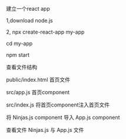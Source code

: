 建立一个react app

1,download node.js


2,
   npx create-react-app my-app

   cd my-app

   npm start


查看文件结构

  public/index.html  首页文件
  
  src/app.js         首页component
  
  src/index.js       将首页component注入首页文件



将 Ninjas.js component 导入 App.js component

查看文件 Ninjas.js   与 App.js 文件
